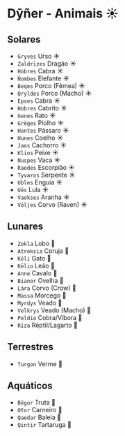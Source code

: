 # Dȳñer - Animais ☀️

## Solares

-   `Gryves` Urso ☀️
-   `Zaldrīzes` Dragão ☀️
-   `Hobres` Cabra ☀️
-   `Ñombes` Elefante ☀️
-   `Beqes` Porco (Fêmea) ☀️
-   `Qryldes` Porco (Macho) ☀️
-   `Epses` Cabra ☀️
-   `Hobres` Cabrito ☀️
-   `Genes` Rato ☀️
-   `Grēges` Piolho ☀️
-   `Hontes` Pássaro ☀️
-   `Hunes` Coelho ☀️
-   `Jaos` Cachorro ☀️
-   `Klios` Peixe ☀️
-   `Nuspes` Vaca ☀️
-   `Raedes` Escorpião ☀️
-   `Tyvaros` Serpente ☀️
-   `Ubles` Enguia ☀️
-   `Uēs` Lula ☀️
-   `Vaokses` Aranha ☀️
-   `Vōljes` Corvo (Raven) ☀️

## Lunares

-   `Zokla` Lobo 🌙
-   `Atroksia` Coruja 🌙
-   `Kēli` Gato 🌙
-   `Kēlio` Leão 🌙
-   `Anne` Cavalo 🌙
-   `Bianor` Ovelha 🌙
-   `Lāra` Corvo (Crow) 🌙
-   `Massa` Morcego 🌙
-   `Myrdys` Veado 🌙
-   `Velkrys` Veado (Macho) 🌙
-   `Peldio` Cobra/Víbora 🌙
-   `Rīza` Réptil/Lagarto 🌙

## Terrestres

-   `Turgon` Verme 🌱

## Aquáticos

-   `Bēgor` Truta 🌊
-   `О̄tor` Carneiro 🌊
-   `Qaedar` Baleia 🌊
-   `Qintir` Tartaruga 🌊
